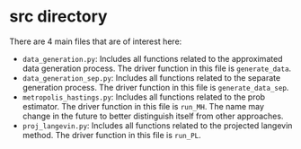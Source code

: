 # src directory

There are 4 main files that are of interest here:

- `data_generation.py`: Includes all functions related to the approximated data generation process. The driver function in this file is `generate_data`.
- `data_generation_sep.py`: Includes all functions related to the separate generation process. The driver function in this file is `generate_data_sep`.
- `metropolis_hastings.py`: Includes all functions related to the prob estimator. The driver function in this file is `run_MH`. The name may change in the future to better distinguish itself from other approaches.
- `proj_langevin.py`: Includes all functions related to the projected langevin method. The driver function in this file is `run_PL`.